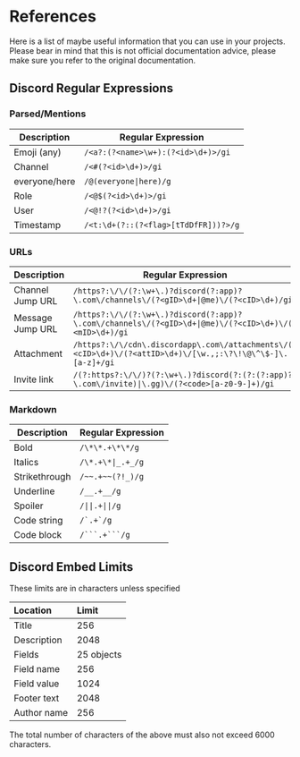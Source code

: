 # References

Here is a list of maybe useful information that you can use in your projects. Please bear in mind that this is not official documentation advice, please make sure you refer to the original documentation.

## Discord Regular Expressions
### Parsed/Mentions

| Description   | Regular Expression                   |
| ------------- | ------------------------------------ |
| Emoji (any)   | `/<a?:(?<name>\w+):(?<id>\d+)>/gi`   |
| Channel       | `/<#(?<id>\d+)>/gi`                  |
| everyone/here | `/@(everyone\|here)/g`               |
| Role          | `/<@$(?<id>\d+)>/gi`                 |
| User          | `/<@!?(?<id>\d+)>/gi`                |
| Timestamp     | `/<t:\d+(?::(?<flag>[tTdDfFR]))?>/g` |

### URLs

| Description      | Regular Expression                                                                                          |
| ---------------- | ----------------------------------------------------------------------------------------------------------- |
| Channel Jump URL | `/https?:\/\/(?:\w+\.)?discord(?:app)?\.com\/channels\/(?<gID>\d+\|@me)\/(?<cID>\d+)/gi`                    |
| Message Jump URL | `/https?:\/\/(?:\w+\.)?discord(?:app)?\.com\/channels\/(?<gID>\d+\|@me)\/(?<cID>\d+)\/(?<mID>\d+)/gi`       |
| Attachment       | `/https?:\/\/cdn\.discordapp\.com\/attachments\/(?<cID>\d+)\/(?<attID>\d+)\/[\w.,;:\?\!\@\^\$-]\.[a-z]+/gi` |
| Invite link      | `/(?:https?:\/\/)?(?:\w+\.)?discord(?:(?:(?:app)?\.com\/invite)\|\.gg)\/(?<code>[a-z0-9-]+)/gi`             |

### Markdown

| Description   | Regular Expression  |
| ------------- | ------------------- |
| Bold          | `/\*\*.+\*\*/g`     |
| Italics       | `/\*.+\*\|_.+_/g`   |
| Strikethrough | `/~~.+~~(?!_)/g`    |
| Underline     | `/__.+__/g`         |
| Spoiler       | `/\|\|.+\|\|/g`     |
| Code string   | ``/`.+`/g``         |
| Code block    | ````/```.+```/g```` |

## Discord Embed Limits

These limits are in characters unless specified

| Location    | Limit      |
| :---------- | :--------- |
| Title       | 256        |
| Description | 2048       |
| Fields      | 25 objects |
| Field name  | 256        |
| Field value | 1024       |
| Footer text | 2048       |
| Author name | 256        |

The total number of characters of the above must also not exceed 6000 characters.
